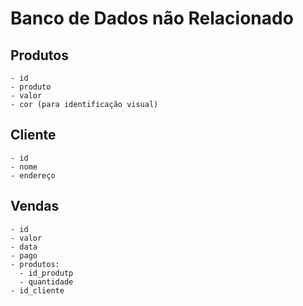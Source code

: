 

# Banco de Dados não Relacionado

  ## Produtos
    - id
    - produto
    - valor
    - cor (para identificação visual)

  ## Cliente
    - id
    - nome
    - endereço

  ## Vendas
    - id
    - valor
    - data
    - pago
    - produtos: 
      - id_produtp
      - quantidade
    - id_cliente